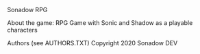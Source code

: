 Sonadow RPG

About the game:
RPG Game with Sonic and Shadow as a playable characters


Authors (see AUTHORS.TXT)
Copyright 2020 Sonadow DEV
